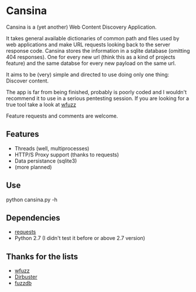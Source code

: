 Cansina
=======

Cansina is a (yet another) Web Content Discovery Application.

It takes general available dictionaries of common path and files used by web applications
and make URL requests looking back to the server response code. Cansina stores the information
in a sqlite database (omitting 404 responses). One for every new url (think this as a kind of projects feature)
and the same databse for every new payload on the same url.

It aims to be (very) simple and directed to use doing only one thing: Discover content.

The app is far from being finished, probably is poorly coded and I wouldn't recommend it
to use in a serious pentesting session. If you are looking for a true tool take a look at
[wfuzz](http://www.edge-security.com/wfuzz.php)

Feature requests and comments are welcome.

Features
--------

- Threads (well, multiprocesses)
- HTTP/S Proxy support (thanks to requests)
- Data persistance (sqlite3)
- (more planned)

Use
---

python cansina.py -h

Dependencies
------------

- [requests](https://github.com/kennethreitz/requests)
- Python 2.7 (I didn't test it before or above 2.7 version)

Thanks for the lists
--------------------

- [wfuzz](http://www.edge-security.com/wfuzz.php)
- [Dirbuster](https://sourceforge.net/projects/dirbuster/)
- [fuzzdb](https://code.google.com/p/fuzzdb/)


